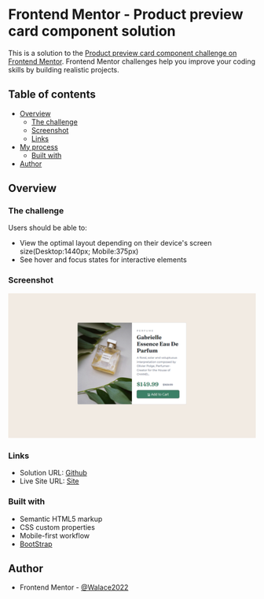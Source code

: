 # Frontend Mentor - Product preview card component solution

This is a solution to the [Product preview card component challenge on Frontend Mentor](https://www.frontendmentor.io/challenges/product-preview-card-component-GO7UmttRfa). Frontend Mentor challenges help you improve your coding skills by building realistic projects. 

## Table of contents

- [Overview](#overview)
  - [The challenge](#the-challenge)
  - [Screenshot](#screenshot)
  - [Links](#links)
- [My process](#my-process)
  - [Built with](#built-with)
- [Author](#author)

## Overview

### The challenge

Users should be able to:

- View the optimal layout depending on their device's screen size(Desktop:1440px; Mobile:375px)
- See hover and focus states for interactive elements

### Screenshot

![](./Product%20Preview%20Page.png)


### Links

- Solution URL: [Github](https://github.com/Walace2022/Product-preview-card-component)
- Live Site URL: [Site](https://walace2022.github.io/Product-preview-card-component/)

### Built with

- Semantic HTML5 markup
- CSS custom properties
- Mobile-first workflow
- [BootStrap](https://getbootstrap.com/)


## Author

- Frontend Mentor - [@Walace2022](https://www.frontendmentor.io/profile/Walace2022)


